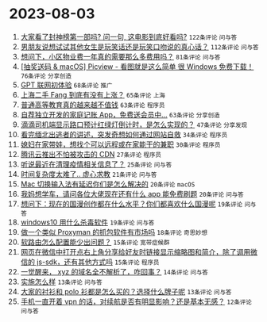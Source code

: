 # 2023-08-03

1. [大家看了封神榜第一部吗? 问一句, 这电影到底好看吗?](https://www.v2ex.com/t/961966) `122条评论` `问与答`
1. [男朋友说想试试其他女生是玩笑话还是玩笑口吻说的真心话？](https://www.v2ex.com/t/962034) `112条评论` `问与答`
1. [想问下，小区物业费一年真的需要那么多费用吗？](https://www.v2ex.com/t/961995) `81条评论` `问与答`
1. [[抽奖送码 & macOS] Picview - 看图就是这么简单 很 Windows 免费下载！](https://www.v2ex.com/t/961998) `76条评论` `分享创造`
1. [GPT 联网初体验](https://www.v2ex.com/t/962006) `68条评论` `推广`
1. [上海二手 Fang 到底有没有上涨？](https://www.v2ex.com/t/962016) `65条评论` `上海`
1. [普通高等教育真的越来越不值钱](https://www.v2ex.com/t/961987) `63条评论` `程序员`
1. [自荐独立开发的家庭记账 App，免费送会员中...](https://www.v2ex.com/t/962025) `63条评论` `分享创造`
1. [滴滴司机端显示路口预计红绿灯倒计时，是怎么实现的？](https://www.v2ex.com/t/961989) `47条评论` `分享发现`
1. [看完缅北出逃者的讲述，突发奇想如何通过网站自救](https://www.v2ex.com/t/962011) `34条评论` `程序员`
1. [媳妇在家带娃，想找个可以远程或在家能干的兼职](https://www.v2ex.com/t/962002) `30条评论` `程序员`
1. [腾讯云推出不怕被攻击的 CDN](https://www.v2ex.com/t/961965) `27条评论` `程序员`
1. [听说最近在清理疫情相关信息了？](https://www.v2ex.com/t/962003) `25条评论` `问与答`
1. [时间复杂度太难了.. 虚心求教](https://www.v2ex.com/t/961976) `21条评论` `问与答`
1. [Mac 切换输入法有延迟你们是怎么解决的](https://www.v2ex.com/t/962013) `20条评论` `macOS`
1. [我妈想学车，请问各位大佬现在还有什么 app 能免费刷题](https://www.v2ex.com/t/961974) `20条评论` `问与答`
1. [想问下：现在的国漫创作都在什么水平？你们都喜欢什么国漫呢](https://www.v2ex.com/t/962017) `19条评论` `问与答`
1. [windows10 用什么杀毒软件](https://www.v2ex.com/t/961968) `19条评论` `问与答`
1. [做一个类似 Proxyman 的抓包软件有市场吗](https://www.v2ex.com/t/961983) `18条评论` `奇思妙想`
1. [软路由怎么配置能少出问题？](https://www.v2ex.com/t/962022) `15条评论` `宽带症候群`
1. [网页在微信中打开点右上角分享给好友时链接显示缩略图和简介，除了调用微信的 js-sdk，还有其他方式吗](https://www.v2ex.com/t/961962) `15条评论` `程序员`
1. [一觉醒来， xyz 的域名全不解析了，咋回事？](https://www.v2ex.com/t/961967) `14条评论` `问与答`
1. [实施怎么样](https://www.v2ex.com/t/961988) `13条评论` `问与答`
1. [大家的衬衫和 polo 衫都是怎么买的？选择什么牌子呢](https://www.v2ex.com/t/961963) `13条评论` `问与答`
1. [手机一直开着 vpn 的话，对续航是否有明显影响？还是基本无感？](https://www.v2ex.com/t/962049) `12条评论` `问与答`
